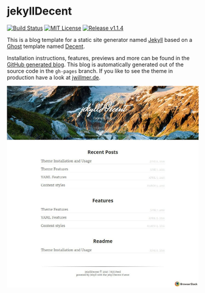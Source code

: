 # jekyllDecent
[![Build Status](https://travis-ci.org/jwillmer/jekyllDecent.svg?branch=gh-pages)](https://travis-ci.org/jwillmer/jekyllDecent) 
[![MIT License](https://img.shields.io/badge/license-MIT-green.svg)](#license)
[![Release v1.1.4](https://img.shields.io/badge/release-v1.1.4-blue.svg)](https://github.com/jwillmer/jekyllDecent/releases/tag/1.1.4)

This is a blog template for a static site generator named [Jekyll](https://jekyllrb.com/docs/home/) based on a [Ghost](https://ghost.org) template named [Decent](https://github.com/serenader2014/decent). 

Installation instructions, features, previews and more can be found in the [GitHub generated blog](http://jwillmer.github.io/jekyllDecent). This blog is automatically generated out of the source code in the `gh-pages` branch. If you like to see the theme in production have a look at [jwillmer.de](http://jwillmer.de).

[![](./media/img/2016-06-08-Readme-front-page-previewe.jpg)](http://jwillmer.github.io/jekyllDecent)
